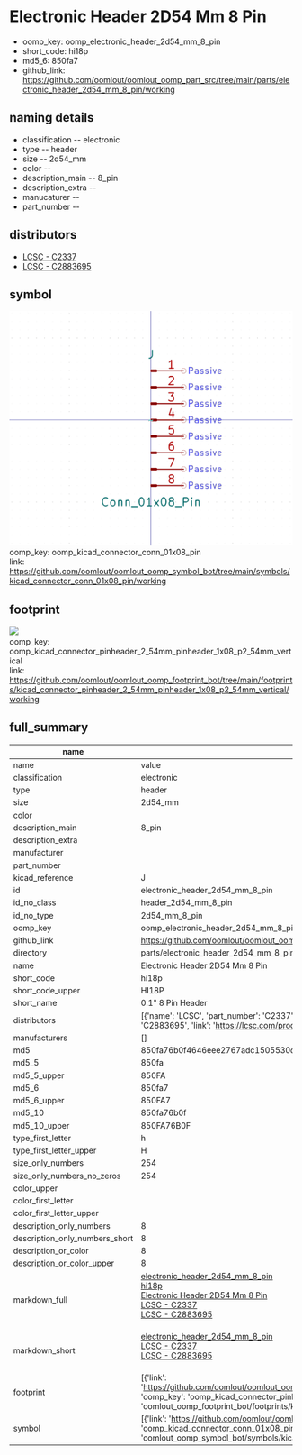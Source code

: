 # Electronic Header 2D54 Mm 8 Pin

  
* oomp_key: oomp_electronic_header_2d54_mm_8_pin 
* short_code: hi18p
* md5_6: 850fa7  
* github_link: https://github.com/oomlout/oomlout_oomp_part_src/tree/main/parts/electronic_header_2d54_mm_8_pin/working  
## naming details
* classification -- electronic
* type -- header
* size -- 2d54_mm
* color -- 
* description_main -- 8_pin
* description_extra -- 
* manucaturer -- 
* part_number -- 

## distributors
* [LCSC - C2337](https://lcsc.com/product-detail/C2337.html)   
* [LCSC - C2883695](https://lcsc.com/product-detail/C2883695.html)   


## symbol

![](symbol/0/working/working_600.png)  
oomp_key: oomp_kicad_connector_conn_01x08_pin  
link: https://github.com/oomlout/oomlout_oomp_symbol_bot/tree/main/symbols/kicad_connector_conn_01x08_pin/working  

## footprint

![](footprint/0/working/working_600.png)  
oomp_key: oomp_kicad_connector_pinheader_2_54mm_pinheader_1x08_p2_54mm_vertical  
link: https://github.com/oomlout/oomlout_oomp_footprint_bot/tree/main/footprints/kicad_connector_pinheader_2_54mm_pinheader_1x08_p2_54mm_vertical/working  

## full_summary
| name | value | 
| --- | --- | 
| name | value | 
| classification | electronic | 
| type | header | 
| size | 2d54_mm | 
| color |  | 
| description_main | 8_pin | 
| description_extra |  | 
| manufacturer |  | 
| part_number |  | 
| kicad_reference | J | 
| id | electronic_header_2d54_mm_8_pin | 
| id_no_class | header_2d54_mm_8_pin | 
| id_no_type | 2d54_mm_8_pin | 
| oomp_key | oomp_electronic_header_2d54_mm_8_pin | 
| github_link | https://github.com/oomlout/oomlout_oomp_part_src/tree/main/parts/electronic_header_2d54_mm_8_pin/working | 
| directory | parts/electronic_header_2d54_mm_8_pin | 
| name | Electronic Header 2D54 Mm 8 Pin | 
| short_code | hi18p | 
| short_code_upper | HI18P | 
| short_name | 0.1" 8 Pin Header | 
| distributors | [{'name': 'LCSC', 'part_number': 'C2337', 'link': 'https://lcsc.com/product-detail/C2337.html', 'id': 'distributor_lcsc'}, {'name': 'LCSC', 'part_number': 'C2883695', 'link': 'https://lcsc.com/product-detail/C2883695.html', 'id': 'distributor_lcsc'}] | 
| manufacturers | [] | 
| md5 | 850fa76b0f4646eee2767adc1505530d | 
| md5_5 | 850fa | 
| md5_5_upper | 850FA | 
| md5_6 | 850fa7 | 
| md5_6_upper | 850FA7 | 
| md5_10 | 850fa76b0f | 
| md5_10_upper | 850FA76B0F | 
| type_first_letter | h | 
| type_first_letter_upper | H | 
| size_only_numbers | 254 | 
| size_only_numbers_no_zeros | 254 | 
| color_upper |  | 
| color_first_letter |  | 
| color_first_letter_upper |  | 
| description_only_numbers | 8 | 
| description_only_numbers_short | 8 | 
| description_or_color | 8 | 
| description_or_color_upper | 8 | 
| markdown_full | [electronic_header_2d54_mm_8_pin](https://github.com/oomlout/oomlout_oomp_part_src/tree/main/parts/electronic_header_2d54_mm_8_pin/working)<br>[hi18p](https://github.com/oomlout/oomlout_oomp_part_src/tree/main/parts/electronic_header_2d54_mm_8_pin/working)<br>[Electronic Header 2D54 Mm 8 Pin](https://github.com/oomlout/oomlout_oomp_part_src/tree/main/parts/electronic_header_2d54_mm_8_pin/working)<br>[LCSC - C2337<br>](https://lcsc.com/product-detail/C2337.html)[LCSC - C2883695<br>](https://lcsc.com/product-detail/C2883695.html)<br> | 
| markdown_short | [electronic_header_2d54_mm_8_pin](https://github.com/oomlout/oomlout_oomp_part_src/tree/main/parts/electronic_header_2d54_mm_8_pin/working)<br>[LCSC - C2337<br>](https://lcsc.com/product-detail/C2337.html)[LCSC - C2883695<br>](https://lcsc.com/product-detail/C2883695.html)<br> | 
| footprint | [{'link': 'https://github.com/oomlout/oomlout_oomp_footprint_bot/tree/main/foootprntss/kicad_connector_pinheader_2_54mm_pinheader_1x08_p2_54mm_vertical', 'oomp_key': 'oomp_kicad_connector_pinheader_2_54mm_pinheader_1x08_p2_54mm_vertical', 'directory': 'oomlout_oomp_footprint_bot/footprints/kicad_connector_pinheader_2_54mm_pinheader_1x08_p2_54mm_vertical//working/working.kicad_mod'}] | 
| symbol | [{'link': 'https://github.com/oomlout/oomlout_oomp_symbol_bot/tree/main/symbols/kicad_connector_conn_01x08_pin', 'oomp_key': 'oomp_kicad_connector_conn_01x08_pin', 'directory': 'oomlout_oomp_symbol_bot/symbols/kicad_connector_conn_01x08_pin//working/working.kicad_sym'}] | 
